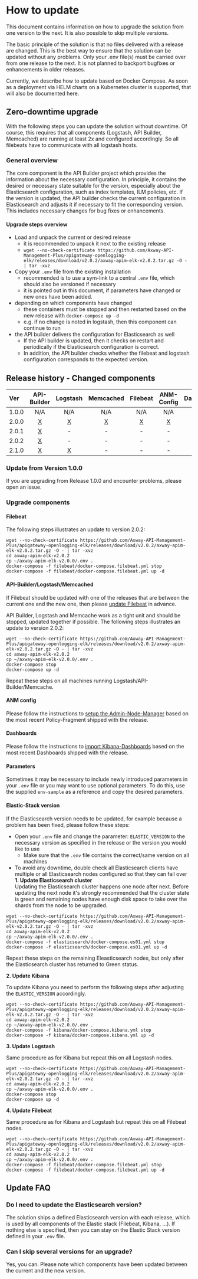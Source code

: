 # How to update

This document contains information on how to upgrade the solution from one version to the next. It is also possible to skip multiple versions.  

The basic principle of the solution is that no files delivered with a release are changed. This is the best way to ensure that the solution can be updated without any problems. Only your .env file(s) must be carried over from one release to the next. It is not planned to backport bugfixes or enhancements in older releases.  

Currently, we describe how to update based on Docker Compose. As soon as a deployment via HELM charts on a Kubernetes cluster is supported, that will also be documented here.

## Zero-downtime upgrade

With the following steps you can update the solution without downtime. Of course, this requires that all components (Logstash, API Builder, Memcached) are running at least 2x and configured accordingly. So all filebeats have to communicate with all logstash hosts.

### General overview

The core component is the API Builder project which provides the information about the necessary configuration. In principle, it contains the desired or necessary state suitable for the version, especially about the Elasticsearch configuration, such as index templates, ILM policies, etc. If the version is updated, the API builder checks the current configuration in Elasticsearch and adjusts it if necessary to fit the corresponding version. This includes necessary changes for bug fixes or enhancements.  

#### Upgrade steps overview

- Load and unpack the current or desired release
   - it is recommended to unpack it next to the existing release
   - `wget --no-check-certificate https://github.com/Axway-API-Management-Plus/apigateway-openlogging-elk/releases/download/v2.0.2/axway-apim-elk-v2.0.2.tar.gz -O - | tar -xvz`
- Copy your `.env` file from the existing installation
  - recommended is to use a sym-link to a central `.env` file, which should also be versioned if necessary
  - it is pointed out in this document, if parameters have changed or new ones have been added.
- depending on which components have changed
  - these containers must be stopped and then restarted based on the new release with `docker-compose up -d`
  - e.g. if no change is noted in logstash, then this component can continue to run
- the API builder delivers the configuration for Elasticsearch as well
  - If the API builder is updated, then it checks on restart and periodically if the Elasticsearch configuration is correct.
  - In addition, the API builder checks whether the filebeat and logstash configuration corresponds to the expected version.

## Release history - Changed components

| Ver   | API-Builder                        | Logstash                           | Memcached                          | Filebeat      | ANM-Config      | Dashboards      | Params          | ELK-Ver.| Notes |
| :---  | :---:                              | :---:                              | :---:                              | :---:         | :---:           | :---:           | :---:           | :---:   | :---  |
| 1.0.0 | N/A                                | N/A                                | N/A                                | N/A           | N/A             | N/A             | N/A             | 7.9.2   |       |
| 2.0.0 | [X](#api-builderlogstashmemcached) | [X](#api-builderlogstashmemcached) | [X](#api-builderlogstashmemcached) | [X](#filebeat)| [X](#anm-config)| [X](#dashboards)| [X](#parameters)| 7.10.0  |       |
| 2.0.1 | [X](#api-builderlogstashmemcached) | -                                  | -                                  | -             | -               | -               | -               | 7.10.0  |       |
| 2.0.2 | [X](#api-builderlogstashmemcached) | -                                  | -                                  | -             | -               | -               | -               | 7.10.0  |       |
| 2.1.0 | [X](#api-builderlogstashmemcached) | [X](#api-builderlogstashmemcached) | -                                  | -             | -               | -               | -               | 7.10.0  | Unreleased |

### Update from Version 1.0.0

If you are upgrading from Release 1.0.0 and encounter problems, please open an issue.

### Upgrade components

#### Filebeat

The following steps illustrates an update to version 2.0.2:
```
wget --no-check-certificate https://github.com/Axway-API-Management-Plus/apigateway-openlogging-elk/releases/download/v2.0.2/axway-apim-elk-v2.0.2.tar.gz -O - | tar -xvz
cd axway-apim-elk-v2.0.2
cp ~/axway-apim-elk-v2.0.0/.env .
docker-compose -f filebeat/docker-compose.filebeat.yml stop
docker-compose -f filebeat/docker-compose.filebeat.yml up -d
```

#### API-Builder/Logstash/Memcached

If Filebeat should be updated with one of the releases that are between the current one and the new one, then please [update Filebeat](#filebeat) in advance.

API Builder, Logstash and Memcache work as a tight unit and should be stopped, updated together if possible. The following steps illustrates an update to version 2.0.2:
```
wget --no-check-certificate https://github.com/Axway-API-Management-Plus/apigateway-openlogging-elk/releases/download/v2.0.2/axway-apim-elk-v2.0.2.tar.gz -O - | tar -xvz
cd axway-apim-elk-v2.0.2
cp ~/axway-apim-elk-v2.0.0/.env .
docker-compose stop
docker-compose up -d
```
Repeat these steps on all machines running Logstash/API-Builder/Memcache.

#### ANM config

Please follow the instructions to [setup the Admin-Node-Manager](README.md#setup-admin-node-manager) based on the most recent Policy-Fragment shipped with the release.

#### Dashboards

Please follow the instructions to [import Kibana-Dashboards](README.mb#kibana) based on the most recent Dashboards shipped with the release.

#### Parameters

Sometimes it may be necessary to include newly introduced parameters in your `.env` file or you may want to use optional parameters. To do this, use the supplied `env-sample` as a reference and copy the desired parameters.

#### Elastic-Stack version

If the Elasticsearch version needs to be updated, for example because a problem has been fixed, please follow these steps:
- Open your `.env` file and change the parameter: `ELASTIC_VERSION` to the necessary version as specified in the release or the version you would like to use 
  - Make sure that the `.env` file contains the correct/same version on all machines
- To avoid any downtime, double check all Elasticsearch clients have multiple or all Elasticsearch nodes configured so that they can fail over
__1. Update Elasticsearch cluster__   
Updating the Elasticsearch cluster happens one node after next. Before updating the next node it's strongly recommended that the cluster state is green and remaining nodes have enough disk space to take over the shards from the node to be upgraded.
```
wget --no-check-certificate https://github.com/Axway-API-Management-Plus/apigateway-openlogging-elk/releases/download/v2.0.2/axway-apim-elk-v2.0.2.tar.gz -O - | tar -xvz
cd axway-apim-elk-v2.0.2
cp ~/axway-apim-elk-v2.0.0/.env .
docker-compose -f elasticsearch/docker-compose.es01.yml stop
docker-compose -f elasticsearch/docker-compose.es01.yml up -d
```
Repeat these steps on the remaining Eleasticsearch nodes, but only after the Elasticsearch cluster has returned to Green status.   

__2. Update Kibana__   

To update Kibana you need to perform the following steps after adjusting the `ELASTIC_VERSION` accordingly.

```
wget --no-check-certificate https://github.com/Axway-API-Management-Plus/apigateway-openlogging-elk/releases/download/v2.0.2/axway-apim-elk-v2.0.2.tar.gz -O - | tar -xvz
cd axway-apim-elk-v2.0.2
cp ~/axway-apim-elk-v2.0.0/.env .
docker-compose -f kibana/docker-compose.kibana.yml stop
docker-compose -f kibana/docker-compose.kibana.yml up -d
```

__3. Update Logstash__   

Same procedure as for Kibana but repeat this on all Logstash nodes.
```
wget --no-check-certificate https://github.com/Axway-API-Management-Plus/apigateway-openlogging-elk/releases/download/v2.0.2/axway-apim-elk-v2.0.2.tar.gz -O - | tar -xvz
cd axway-apim-elk-v2.0.2
cp ~/axway-apim-elk-v2.0.0/.env .
docker-compose stop
docker-compose up -d
```

__4. Update Filebeat__   

Same procedure as for Kibana and Logstash but repeat this on all Filebeat nodes.
```
wget --no-check-certificate https://github.com/Axway-API-Management-Plus/apigateway-openlogging-elk/releases/download/v2.0.2/axway-apim-elk-v2.0.2.tar.gz -O - | tar -xvz
cd axway-apim-elk-v2.0.2
cp ~/axway-apim-elk-v2.0.0/.env .
docker-compose -f filebeat/docker-compose.filebeat.yml stop
docker-compose -f filebeat/docker-compose.filebeat.yml up -d
```

## Update FAQ

### Do I need to update the Elasticsearch version?

The solution ships a defined Elasticsearch version with each release, which is used by all components of the Elastic stack (Filebeat, Kibana, ...). If nothing else is specified, then you can stay on the Elastic Stack version defined in your `.env` file.

### Can I skip several versions for an upgrade?

Yes, you can. Please note which components have been updated between the current and the new version.